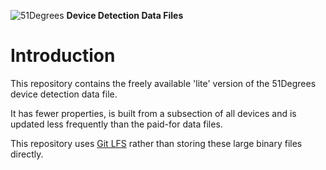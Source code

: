 ![51Degrees](https://51degrees.com/DesktopModules/FiftyOne/Distributor/Logo.ashx?utm_source=github&utm_medium=repository&utm_content=home&utm_campaign=c-open-source "Data rewards the curious") **Device Detection Data Files**

# Introduction

This repository contains the freely available 'lite' version of the 51Degrees device detection data file.

It has fewer properties, is built from a subsection of all devices and is updated less frequently than the paid-for data files.

This repository uses [Git LFS](https://git-lfs.github.com/) rather than storing these large binary files directly.
